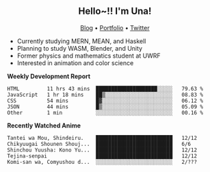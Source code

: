 <h2 align="center">
  Hello~!! I'm Una!
</h2>

<p align="center">
  <a href="https://anarchy.website/">Blog</a> &bull;
  <a href="https://una-ada.github.io/">Portfolio</a> &bull;
  <a href="https://twitter.com/xn__z7x">Twitter</a>
</p>

- Currently studying MERN, MEAN, and Haskell
- Planning to study WASM, Blender, and Unity
- Former physics and mathematics student at UWRF
- Interested in animation and color science

**Weekly Development Report**

<!--START_SECTION:waka-->

```text
HTML         11 hrs 43 mins  ████████████████████░░░░░   79.63 %
JavaScript   1 hr 18 mins    ██▒░░░░░░░░░░░░░░░░░░░░░░   08.83 %
CSS          54 mins         █▓░░░░░░░░░░░░░░░░░░░░░░░   06.12 %
JSON         44 mins         █▒░░░░░░░░░░░░░░░░░░░░░░░   05.09 %
Other        1 min           ░░░░░░░░░░░░░░░░░░░░░░░░░   00.16 %
```

<!--END_SECTION:waka-->

**Recently Watched Anime**

<!-- RECENT-ANIME:START -->

    Tantei wa Mou, Shindeiru.    █████████████████████████   12/12
    Chikyuugai Shounen Shouj...  █████████████████████████   6/6
    Shinchou Yuusha: Kono Yu...  █████████████████████████   12/12
    Tejina-senpai                █████████████████████████   12/12
    Komi-san wa, Comyushou d...  ░░░░░░░░░░░░░░░░░░░░░░░░░   2/???
<!-- RECENT-ANIME:END -->

